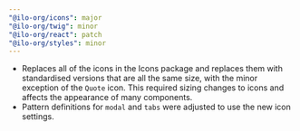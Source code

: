 ```yaml
---
"@ilo-org/icons": major
"@ilo-org/twig": minor
"@ilo-org/react": patch
"@ilo-org/styles": minor
---
```


- Replaces all of the icons in the Icons package and replaces them with standardised versions that are all the same size, with the minor exception of the `Quote` icon. This required sizing changes to icons and affects the appearance of many components.
- Pattern definitions for `modal` and `tabs` were adjusted to use the new icon settings.
